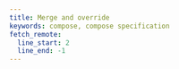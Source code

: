 ```yaml
---
title: Merge and override
keywords: compose, compose specification
fetch_remote:
  line_start: 2
  line_end: -1
---
```

